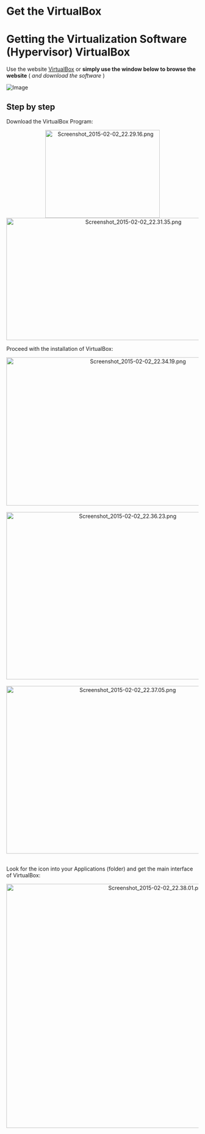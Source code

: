 # Get the VirtualBox


# Getting the Virtualization Software (Hypervisor) VirtualBox



Use the website [VirtualBox](https://www.virtualbox.org/) or **simply use the window below to browse the website** ( _and download the software_ )

![Image](../pictures/Screenshot_2015-02-02_22.28.09.png)




## Step by step

Download the VirtualBox Program:


   <CENTER>
     <img src="https://twiki.cern.ch/twiki/pub/AtlasProtected/MilanoTutorial2015RootHelp/Screenshot_2015-02-02_22.29.16.png" alt="Screenshot_2015-02-02_22.29.16.png" width="300" height="230" /></verbatim>
     <img src="https://twiki.cern.ch/twiki/pub/AtlasProtected/MilanoTutorial2015RootHelp/Screenshot_2015-02-02_22.31.35.png" alt="Screenshot_2015-02-02_22.31.35.png" width="650" height="320" /></verbatim></br>
   </CENTER>


Proceed with the installation of VirtualBox:


   <CENTER>
     <img src="https://twiki.cern.ch/twiki/pub/AtlasProtected/MilanoTutorial2015RootHelp/Screenshot_2015-02-02_22.34.19.png" alt="Screenshot_2015-02-02_22.34.19.png" width="674" height="388" /></verbatim></br></br>
     <img src="https://twiki.cern.ch/twiki/pub/AtlasProtected/MilanoTutorial2015RootHelp/Screenshot_2015-02-02_22.36.23.png" alt="Screenshot_2015-02-02_22.36.23.png" width="620" height="438" /></verbatim></br></br>
     <img src="https://twiki.cern.ch/twiki/pub/AtlasProtected/MilanoTutorial2015RootHelp/Screenshot_2015-02-02_22.37.05.png" alt="Screenshot_2015-02-02_22.37.05.png" width="620" height="439" /></verbatim></br></br>
   </CENTER>



Look for the icon into your Applications (folder) and get the main interface of VirtualBox:


   <CENTER>
     <img src="https://twiki.cern.ch/twiki/pub/AtlasProtected/MilanoTutorial2015RootHelp/Screenshot_2015-02-02_22.38.01.png" alt="Screenshot_2015-02-02_22.38.01.png" width="771" height="639" /></verbatim></br>
   </CENTER>
